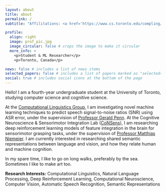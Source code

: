 ```yaml
---
layout: about
title: about
permalink: /
subtitle: "Affilitations: <a href='https://www.cs.toronto.edu/compling/'>CL Group</a> & <a href='https://www.utsc.utoronto.ca/people/niemeier/'>CoNSens Lab</a>"

profile:
  align: right
  image: prof_pic.jpg
  image_circular: false # crops the image to make it circular
  more_info: >
    <p>Student & ML Researcher</p>
    <p>Toronto, Canada</p>

news: false # includes a list of news items
selected_papers: false # includes a list of papers marked as "selected={true}"
social: true # includes social icons at the bottom of the page
---
```


Hello! I am a fourth-year undergraduate student at the University of Toronto, studying computer science and cognitive science.

At the <a href='https://www.cs.toronto.edu/compling/'>Computational Linguistics Group</a>, I am investigating novel machine learning techniques to predict speech signal-to-noise ratios (SNR) using ASR error, under the supervision of <a href='http://www.cs.toronto.edu/~gpenn/'>Professor Gerald Penn</a>. At the Cognitive Neuroscience & Sensorimotor Integration Lab (<a href='https://www.utsc.utoronto.ca/people/niemeier/'>CoNSens</a>), I am researching deep reinforcement learning models of feature integration in the brain for sensorimotor grasping tasks, under the supervision of <a href='https://www.psych.utoronto.ca/people/directories/all-faculty/matthias-niemeier'>Professor Matthias Niemeier</a>. I am currently interested in researching shared semantic representations between language and vision, and how they relate human and machine cognition.

In my spare time, I like to go on long walks, preferably by the sea. Sometimes I like to make art too.

<b>Research Interests:</b> Computational Linguistics, Natural Language Processing, Deep Reinforcement Learning, Computational Neuroscience, Computer Vision, Automatic Speech Recognition, Semantic Representations
